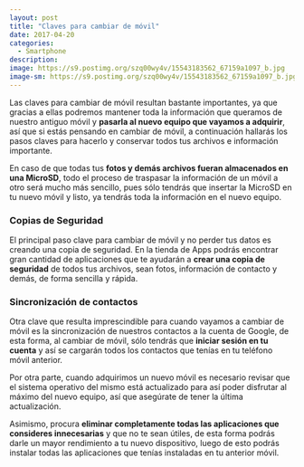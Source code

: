 ```yaml
---
layout: post
title: "Claves para cambiar de móvil"
date: 2017-04-20
categories:
  - Smartphone
description: 
image: https://s9.postimg.org/szq00wy4v/15543183562_67159a1097_b.jpg
image-sm: https://s9.postimg.org/szq00wy4v/15543183562_67159a1097_b.jpg
---
```

Las claves para cambiar de móvil resultan bastante importantes, ya que gracias a ellas podremos mantener toda la información que queramos de nuestro antiguo móvil y <strong>pasarla al nuevo equipo que vayamos a adquirir</strong>, así que si estás pensando en cambiar de móvil, a continuación hallarás los pasos claves para hacerlo y conservar todos tus archivos e información importante.

<p>En caso de que todas tus <strong>fotos y demás archivos fueran almacenados en una MicroSD</strong>, todo el proceso de traspasar la información de un móvil a otro será mucho más sencillo, pues sólo tendrás que insertar la MicroSD en tu nuevo móvil y listo, ya tendrás toda la información en el nuevo equipo.</p>

<h3>Copias de Seguridad</h3>
<p>El principal paso clave para cambiar de móvil y no perder tus datos es creando una copia de seguridad. En la tienda de Apps podrás encontrar gran cantidad de aplicaciones que te ayudarán a <strong>crear una copia de seguridad</strong> de todos tus archivos, sean fotos, información de contacto y demás, de forma sencilla y rápida.</p>

<h3>Sincronización de contactos</h3>
<p>Otra clave que resulta imprescindible para cuando vayamos a cambiar de móvil es la sincronización de nuestros contactos a la cuenta de Google, de esta forma, al cambiar de móvil, sólo tendrás que <strong>iniciar sesión en tu cuenta</strong> y así se cargarán todos los contactos que tenías en tu teléfono móvil anterior.</p>

<p>Por otra parte, cuando adquirimos un nuevo móvil es necesario revisar que el sistema operativo del mismo está actualizado para así poder disfrutar al máximo del nuevo equipo, así que asegúrate de tener la última actualización. </p>

<p>Asimismo, procura <strong>eliminar completamente todas las aplicaciones que consideres innecesarias</strong> y que no te sean útiles, de esta forma podrás darle un mayor rendimiento a tu nuevo dispositivo, luego de esto podrás instalar todas las aplicaciones que tenías instaladas en tu anterior móvil.</p>
